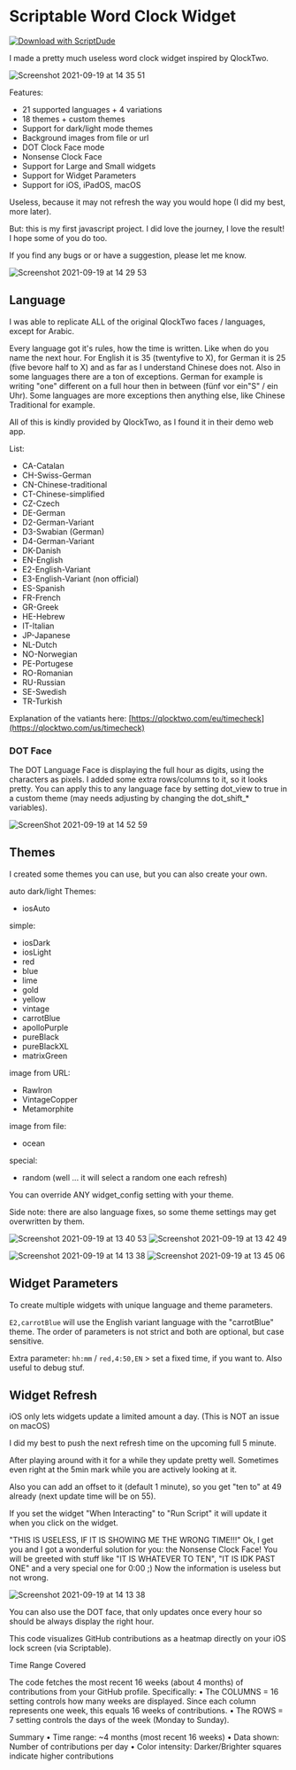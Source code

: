 # Scriptable Word Clock Widget

[![Download with ScriptDude](https://scriptdu.de/download.svg)](https://scriptdu.de/?name=Word%20Clock%20Widget&source=https%3A%2F%2Fraw.githubusercontent.com%2FbitKrakenCode%2FScriptableWordClockWidget%2Fmain%2FWord%2520Clock%2520Widget.js&docs=https%3A%2F%2Fgithub.com%2FbitKrakenCode%2FScriptableWordClockWidget#generator)


I made a pretty much useless word clock widget inspired by QlockTwo.

![Screenshot 2021-09-19 at 14 35 51](https://user-images.githubusercontent.com/59827320/133928177-b32f866d-0ae5-46c8-89c9-aa2cb21971e4.png)


Features:

- 21 supported languages + 4 variations
- 18 themes + custom themes
- Support for dark/light mode themes
- Background images from file or url
- DOT Clock Face mode
- Nonsense Clock Face
- Support for Large and Small widgets
- Support for Widget Parameters
- Support for iOS, iPadOS, macOS

Useless, because it may not refresh the way you would hope (I did my best, more later).

But: this is my first javascript project. I did love the journey, I love the result! I hope some of you do too.

If you find any bugs or or have a suggestion, please let me know.

![Screenshot 2021-09-19 at 14 29 53](https://user-images.githubusercontent.com/59827320/133928185-015638e0-32f4-4098-9123-f2f0c6c4f6be.png)


## Language

I was able to replicate ALL of the original QlockTwo faces / languages, except for Arabic.

Every language got it's rules, how the time is written. Like when do you name the next hour. For English it is 35 (twentyfive to X), for German it is 25 (five bevore half to X) and as far as I understand Chinese does not. Also in some languages there are a ton of exceptions. German for example is writing "one" different on a full hour then in between (fünf vor ein"S" / ein Uhr). Some languages are more exceptions then anything else, like Chinese Traditional for example.

All of this is kindly provided by QlockTwo, as I found it in their demo web app.

List:

- CA-Catalan
- CH-Swiss-German
- CN-Chinese-traditional
- CT-Chinese-simplified
- CZ-Czech
- DE-German
- D2-German-Variant
- D3-Swabian (German)
- D4-German-Variant
- DK-Danish
- EN-English
- E2-English-Variant
- E3-English-Variant (non official)
- ES-Spanish
- FR-French
- GR-Greek
- HE-Hebrew
- IT-Italian
- JP-Japanese
- NL-Dutch
- NO-Norwegian
- PE-Portugese
- RO-Romanian
- RU-Russian
- SE-Swedish
- TR-Turkish

Explanation of the vatiants here: [https://qlocktwo.com/eu/timecheck](https://qlocktwo.com/us/timecheck)

### DOT Face

The DOT Language Face is displaying the full hour as digits, using the characters as pixels. I added some extra rows/columns to it, so it looks pretty. You can apply this to any language face by setting dot_view to true in a custom theme (may needs adjusting by changing the dot_shift_* variables).

![ScreenShot 2021-09-19 at 14 52 59](https://user-images.githubusercontent.com/59827320/133928211-e746e420-3f40-4183-84d9-89eaf579948f.png)

## Themes

I created some themes you can use, but you can also create your own.

auto dark/light Themes:
- iosAuto

simple:
- iosDark
- iosLight
- red
- blue
- lime
- gold
- yellow
- vintage
- carrotBlue
- apolloPurple
- pureBlack
- pureBlackXL
- matrixGreen

image from URL:
- RawIron
- VintageCopper
- Metamorphite

image from file:
- ocean

special:
- random (well ... it will select a random one each refresh)

You can override ANY widget_config setting with your theme.

Side note: there are also language fixes, so some theme settings may get overwritten by them.

![Screenshot 2021-09-19 at 13 40 53](https://user-images.githubusercontent.com/59827320/133928595-279c6208-1084-48b9-8d74-92acfb9ae7fb.png)
![Screenshot 2021-09-19 at 13 42 49](https://user-images.githubusercontent.com/59827320/133928599-8d4d9bc9-9c72-4e11-99f6-d3e8bcc03206.png)

![Screenshot 2021-09-19 at 14 13 38](https://user-images.githubusercontent.com/59827320/133928241-e9855d9f-4985-49b3-8e19-d35793f54540.png)
![Screenshot 2021-09-19 at 13 45 06](https://user-images.githubusercontent.com/59827320/133928267-42d8ece3-05dd-456b-81e5-544a9defdee9.png)


## Widget Parameters

To create multiple widgets with unique language and theme parameters.

`E2,carrotBlue` will use the English variant language with the "carrotBlue" theme. The order of parameters is not strict and both are optional, but case sensitive.

Extra parameter: `hh:mm` / `red,4:50,EN` > set a fixed time, if you want to. Also useful to debug stuf.

## Widget Refresh

iOS only lets widgets update a limited amount a day. (This is NOT an issue on macOS)

I did my best to push the next refresh time on the upcoming full 5 minute.

After playing around with it for a while they update pretty well. Sometimes even right at the 5min mark while you are actively looking at it.

Also you can add an offset to it (default 1 minute), so you get "ten to" at 49 already (next update time will be on 55).

If you set the widget "When Interacting" to "Run Script" it will update it when you click on the widget.

"THIS IS USELESS, IF IT IS SHOWING ME THE WRONG TIME!!!" Ok, I get you and I got a wonderful solution for you: the Nonsense Clock Face! You will be greeted with stuff like "IT IS WHATEVER TO TEN", "IT IS IDK PAST ONE" and a very special one for 0:00 ;) Now the information is useless but not wrong.

![Screenshot 2021-09-19 at 14 13 38](https://user-images.githubusercontent.com/59827320/133928251-19f645d1-7a9b-4f24-a4e2-44b47dbf3fec.png)


You can also use the DOT face, that only updates once every hour so should be always display the right hour.

This code visualizes GitHub contributions as a heatmap directly on your iOS lock screen (via Scriptable).

Time Range Covered

The code fetches the most recent 16 weeks (about 4 months) of contributions from your GitHub profile. Specifically:
•	The COLUMNS = 16 setting controls how many weeks are displayed. Since each column represents one week, this equals 16 weeks of contributions.
•	The ROWS = 7 setting controls the days of the week (Monday to Sunday).

Summary
•	Time range: ~4 months (most recent 16 weeks)
•	Data shown: Number of contributions per day
•	Color intensity: Darker/Brighter squares indicate higher contributions